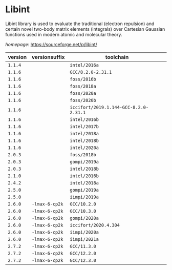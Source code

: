 # Libint

Libint library is used to evaluate the traditional (electron repulsion) and certain novel two-body  matrix elements (integrals) over Cartesian Gaussian functions used in modern atomic and molecular theory.

*homepage*: <https://sourceforge.net/p/libint/>

version | versionsuffix | toolchain
--------|---------------|----------
``1.1.4`` |  | ``intel/2016a``
``1.1.6`` |  | ``GCC/8.2.0-2.31.1``
``1.1.6`` |  | ``foss/2016b``
``1.1.6`` |  | ``foss/2018a``
``1.1.6`` |  | ``foss/2020a``
``1.1.6`` |  | ``foss/2020b``
``1.1.6`` |  | ``iccifort/2019.1.144-GCC-8.2.0-2.31.1``
``1.1.6`` |  | ``intel/2016b``
``1.1.6`` |  | ``intel/2017b``
``1.1.6`` |  | ``intel/2018a``
``1.1.6`` |  | ``intel/2018b``
``1.1.6`` |  | ``intel/2020a``
``2.0.3`` |  | ``foss/2018b``
``2.0.3`` |  | ``gompi/2019a``
``2.0.3`` |  | ``intel/2018b``
``2.1.0`` |  | ``intel/2016b``
``2.4.2`` |  | ``intel/2018a``
``2.5.0`` |  | ``gompi/2019a``
``2.5.0`` |  | ``iimpi/2019a``
``2.6.0`` | ``-lmax-6-cp2k`` | ``GCC/10.2.0``
``2.6.0`` | ``-lmax-6-cp2k`` | ``GCC/10.3.0``
``2.6.0`` | ``-lmax-6-cp2k`` | ``gompi/2020a``
``2.6.0`` | ``-lmax-6-cp2k`` | ``iccifort/2020.4.304``
``2.6.0`` | ``-lmax-6-cp2k`` | ``iimpi/2020a``
``2.6.0`` | ``-lmax-6-cp2k`` | ``iimpi/2021a``
``2.7.2`` | ``-lmax-6-cp2k`` | ``GCC/11.3.0``
``2.7.2`` | ``-lmax-6-cp2k`` | ``GCC/12.2.0``
``2.7.2`` | ``-lmax-6-cp2k`` | ``GCC/12.3.0``
